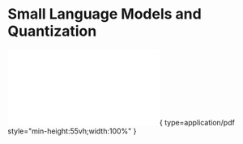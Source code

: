 # Small Language Models and Quantization

![Alt text](<../artifacts/4_SMLandQuantization.pdf>){ type=application/pdf style="min-height:55vh;width:100%" }
